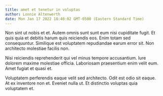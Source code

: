 ```yaml
---
title: amet et tenetur in voluptas
author: Lonnie Altenwerth
date: Mon Jan 17 2022 18:40:02 GMT-0500 (Eastern Standard Time)
---
```

Non sint ut nobis et et. Autem omnis sunt sunt eum nisi cupiditate fugit. Et quis quia et debitis harum quis reiciendis eos. Enim totam sed consequuntur. Similique est voluptatem repudiandae earum error sit. Non architecto molestiae facilis non.

 Nisi reiciendis reprehenderit qui vel minus tempore accusantium. Iure dolorem maxime molestiae officia. Laboriosam praesentium enim velit eum. Amet fugiat et quasi et.

 Voluptatem perferendis eaque velit sed architecto. Odit est odio sit eaque. At ex inventore non et. Eveniet nulla ut. Et distinctio voluptas quia voluptatem et.